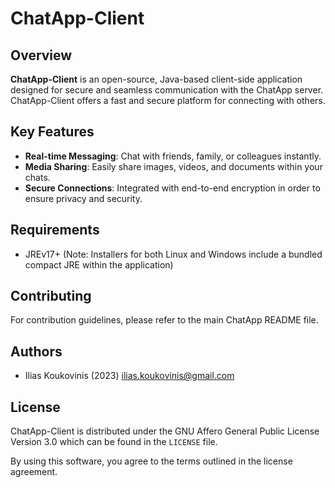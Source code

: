 # ChatApp-Client

[ilias.koukovinis@gmail.com]: https://mail.google.com/mail/u/0/?tab=rm&ogbl#search/ilias.koukovinis%40gmail.com

## Overview

**ChatApp-Client** is an open-source, Java-based client-side application designed for secure and seamless communication with the ChatApp server. ChatApp-Client offers a fast and secure platform for connecting with others.

## Key Features

- **Real-time Messaging**: Chat with friends, family, or colleagues instantly.
- **Media Sharing**: Easily share images, videos, and documents within your chats.
- **Secure Connections**: Integrated with end-to-end encryption in order to ensure privacy and security.

## Requirements

* JREv17+ (Note: Installers for both Linux and Windows include a bundled compact JRE within the application)

## Contributing

For contribution guidelines, please refer to the main ChatApp README file.

## Authors

* Ilias Koukovinis (2023) [ilias.koukovinis@gmail.com]

## License

ChatApp-Client is distributed under the GNU Affero General Public License Version 3.0 which can be found in the `LICENSE` file.

By using this software, you agree to the terms outlined in the license agreement.

